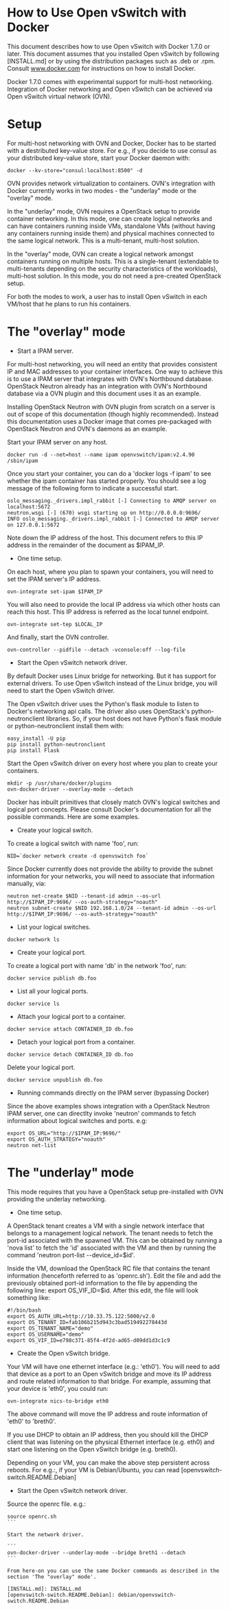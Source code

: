 How to Use Open vSwitch with Docker
====================================

This document describes how to use Open vSwitch with Docker 1.7.0 or
later.  This document assumes that you installed Open vSwitch by following
[INSTALL.md] or by using the distribution packages such as .deb or .rpm.
Consult www.docker.com for instructions on how to install Docker.

Docker 1.7.0 comes with experimental support for multi-host networking.
Integration of Docker networking and Open vSwitch can be achieved via
Open vSwitch virtual network (OVN).


Setup
=====

For multi-host networking with OVN and Docker, Docker has to be started
with a destributed key-value store.  For e.g., if you decide to use consul
as your distributed key-value store, start your Docker daemon with:

```
docker --kv-store="consul:localhost:8500" -d
```

OVN provides network virtualization to containers.  OVN's integration with
Docker currently works in two modes - the "underlay" mode or the "overlay"
mode.

In the "underlay" mode, OVN requires a OpenStack setup to provide container
networking.  In this mode, one can create logical networks and can have
containers running inside VMs, standalone VMs (without having any containers
running inside them) and physical machines connected to the same logical
network.  This is a multi-tenant, multi-host solution.

In the "overlay" mode, OVN can create a logical network amongst containers
running on multiple hosts.  This is a single-tenant (extendable to
multi-tenants depending on the security characteristics of the workloads),
multi-host solution.  In this mode, you do not need a pre-created OpenStack
setup.

For both the modes to work, a user has to install Open vSwitch in each
VM/host that he plans to run his containers.

The "overlay" mode
==================

* Start a IPAM server.

For multi-host networking, you will need an entity that provides consistent
IP and MAC addresses to your container interfaces.  One way to achieve this
is to use a IPAM server that integrates with OVN's Northbound database.
OpenStack Neutron already has an integration with OVN's Northbound database
via a OVN plugin and this document uses it as an example.

Installing OpenStack Neutron with OVN plugin from scratch on a server is out
of scope of this documentation (though highly recommended).  Instead this
documentation uses a Docker image that comes pre-packaged with OpenStack
Neutron and OVN's daemons as an example.

Start your IPAM server on any host.

```
docker run -d --net=host --name ipam openvswitch/ipam:v2.4.90 /sbin/ipam
```

Once you start your container, you can do a 'docker logs -f ipam' to see
whether the ipam container has started properly.  You should see a log message
of the following form to indicate a successful start.

```
oslo_messaging._drivers.impl_rabbit [-] Connecting to AMQP server on localhost:5672
neutron.wsgi [-] (670) wsgi starting up on http://0.0.0.0:9696/
INFO oslo_messaging._drivers.impl_rabbit [-] Connected to AMQP server on 127.0.0.1:5672
```

Note down the IP address of the host. This document refers to this IP address
in the remainder of the document as $IPAM_IP.

* One time setup.

On each host, where you plan to spawn your containers, you will need to
set the IPAM server's IP address.

```
ovn-integrate set-ipam $IPAM_IP
```

You will also need to provide the local IP address via which other hosts
can reach this host. This IP address is referred as the local tunnel endpoint.

```
ovn-integrate set-tep $LOCAL_IP
```

And finally, start the OVN controller.

```
ovn-controller --pidfile --detach -vconsole:off --log-file
```

* Start the Open vSwitch network driver.

By default Docker uses Linux bridge for networking.  But it has support
for external drivers.  To use Open vSwitch instead of the Linux bridge,
you will need to start the Open vSwitch driver.

The Open vSwitch driver uses the Python's flask module to listen to
Docker's networking api calls.  The driver also uses OpenStack's
python-neutronclient libraries.  So, if your host does not have Python's
flask module or python-neutronclient install them with:

```
easy_install -U pip
pip install python-neutronclient
pip install Flask
```

Start the Open vSwitch driver on every host where you plan to create your
containers.

```
mkdir -p /usr/share/docker/plugins
ovn-docker-driver --overlay-mode --detach
```

Docker has inbuilt primitives that closely match OVN's logical switches
and logical port concepts.  Please consult Docker's documentation for
all the possible commands.  Here are some examples.

* Create your logical switch.

To create a logical switch with name 'foo', run:

```
NID=`docker network create -d openvswitch foo`
```

Since Docker currently does not provide the ability to provide the
subnet information for your networks, you will need to associate
that information manually, via:

```
neutron net-create $NID --tenant-id admin --os-url http://$IPAM_IP:9696/ --os-auth-strategy="noauth"
neutron subnet-create $NID 192.168.1.0/24 --tenant-id admin --os-url http://$IPAM_IP:9696/ --os-auth-strategy="noauth"
```

* List your logical switches.

```
docker network ls
```

* Create your logical port.

To create a logical port with name 'db' in the network 'foo', run:

```
docker service publish db.foo
```

* List all your logical ports.

```
docker service ls
```

* Attach your logical port to a container.

```
docker service attach CONTAINER_ID db.foo
```

* Detach your logical port from a container.

```
docker service detach CONTAINER_ID db.foo
```

Delete your logical port.

```
docker service unpublish db.foo
```

* Running commands directly on the IPAM server (bypassing Docker)

Since the above examples shows integration with a OpenStack Neutron
IPAM server, one can directlty invoke 'neutron' commands to fetch
information about logical switches and ports. e.g:

```
export OS_URL="http://$IPAM_IP:9696/"
export OS_AUTH_STRATEGY="noauth"
neutron net-list
```

The "underlay" mode
===================

This mode requires that you have a OpenStack setup pre-installed with OVN
providing the underlay networking.

* One time setup.

A OpenStack tenant creates a VM with a single network interface that belongs
to a management logical network.  The tenant needs to fetch the port-id
associated with the spawned VM.  This can be obtained by running a
'nova list' to fetch the 'id' associated with the VM and then by running
the command 'neutron port-list --device_id=$id'.

Inside the VM, download the OpenStack RC file that contains the tenant
information (henceforth referred to as 'openrc.sh').  Edit the file and add the
previously obtained port-id information to the file by appending the following
line: export OS_VIF_ID=$id.  After this edit, the file will look something
like:

```
#!/bin/bash
export OS_AUTH_URL=http://10.33.75.122:5000/v2.0
export OS_TENANT_ID=fab106b215d943c3bad519492278443d
export OS_TENANT_NAME="demo"
export OS_USERNAME="demo"
export OS_VIF_ID=e798c371-85f4-4f2d-ad65-d09dd1d3c1c9
```

* Create the Open vSwitch bridge.

Your VM will have one ethernet interface (e.g.: 'eth0').  You will need to add
that device as a port to an Open vSwitch bridge and move its IP address and
route related information to that bridge.  For example, assuming that your
device is 'eth0', you could run:

```
ovn-integrate nics-to-bridge eth0
```

The above command will move the IP address and route information of 'eth0'
to 'breth0'.

If you use DHCP to obtain an IP address, then you should kill the DHCP client
that was listening on the physical Ethernet interface (e.g. eth0) and start
one listening on the Open vSwitch bridge (e.g. breth0).

Depending on your VM, you can make the above step persistent across reboots.
For e.g.:, if your VM is Debian/Ubuntu, you can read
[openvswitch-switch.README.Debian]


* Start the Open vSwitch network driver.

Source the openrc file. e.g.:

````
source openrc.sh
```

Start the network driver.

```
ovn-docker-driver --underlay-mode --bridge breth1 --detach
```

From here-on you can use the same Docker commands as described in the
section 'The "overlay" mode'.

[INSTALL.md]: INSTALL.md
[openvswitch-switch.README.Debian]: debian/openvswitch-switch.README.Debian
